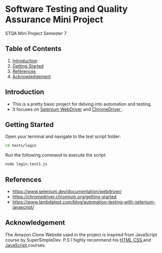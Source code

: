 # Software Testing and Quality Assurance Mini Project
STQA Mini Project Semester 7

## Table of Contents

1. [Introduction](#introduction)
2. [Getting Started](#getting-started)
3. [References](#references)
4. [Acknowledgement](#acknowledgement)

## Introduction
* This is a pretty basic project for delving into automation and testing.
* It focuses on <a href="https://www.selenium.dev/documentation/webdriver/" target="_blank">Selenium WebDriver</a> and <a href="https://chromedriver.chromium.org/getting-started" target="_blank"> ChromeDriver </a>.

## Getting Started
Open your terminal and navigate to the test script folder:

```bash
cd tests/login
```

Run the following command to execute the script:
```bash
node login.test1.js
```

## References
* https://www.selenium.dev/documentation/webdriver/
* https://chromedriver.chromium.org/getting-started
* https://www.lambdatest.com/blog/automation-testing-with-selenium-javascript/

## Acknowledgement
The Amazon Clone Website used in the project is inspired from JavaScript course by SuperSimpleDev.
P.S I highly recommend his <a href="https://www.youtube.com/watch?v=G3e-cpL7ofc" target="_blank">HTML CSS </a> and <a href="https://www.youtube.com/watch?v=SBmSRK3feww" target="_blank">JavaScript </a> courses. 
